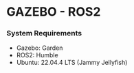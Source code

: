 # GAZEBO - ROS2

### System Requirements
- Gazebo: Garden
- ROS2: Humble
- Ubuntu: 22.04.4 LTS (Jammy Jellyfish)